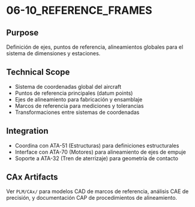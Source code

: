 # 06-10_REFERENCE_FRAMES

## Purpose
Definición de ejes, puntos de referencia, alineamientos globales para el sistema de dimensiones y estaciones.

## Technical Scope
- Sistema de coordenadas global del aircraft
- Puntos de referencia principales (datum points)
- Ejes de alineamiento para fabricación y ensamblaje
- Marcos de referencia para mediciones y tolerancias
- Transformaciones entre sistemas de coordenadas

## Integration
- Coordina con ATA-51 (Estructuras) para definiciones estructurales
- Interface con ATA-70 (Motores) para alineamiento de ejes de empuje
- Soporte a ATA-32 (Tren de aterrizaje) para geometría de contacto

## CAx Artifacts
Ver `PLM/CAx/` para modelos CAD de marcos de referencia, análisis CAE de precisión, y documentación CAP de procedimientos de alineamiento.
